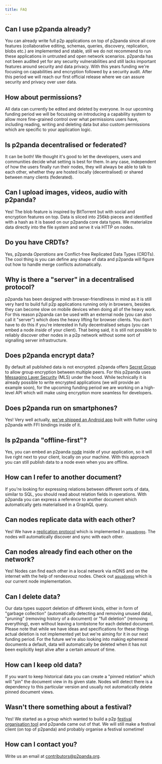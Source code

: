 ```yaml
---
title: FAQ
---
```


## Can I use p2panda already?

You can already write full p2p applications on top of p2panda since all core features (collaborative editing, schemas, queries, discovery, replication, blobs etc.) are implemented and stable, still we do not recommend to run these applications in untrusted and open network scenarios. p2panda has not been audited yet for any security vulnerabilities and still lacks important features around security and data privacy. With this years funding we're focusing on capabilities and encryption followed by a security audit. After this period we will reach our first official release where we can assure security and privacy over user data.

## How about permissions?

All data can currently be edited and deleted by everyone. In our upcoming funding period we will be focussing on introducing a capability system to allow more fine-grained control over what permissions users have, including reading, writing and deleting data but also custom permissions which are specific to your application logic.

## Is p2panda decentralised or federated?

It can be both! We thought it's good to let the developers, users and communities decide what setting is best for them. In any case, independent of how the users finally run their nodes, they will always be able to talk to each other, whether they are hosted locally (decentralised) or shared between many clients (federated).

## Can I upload images, videos, audio with p2panda?

Yes! The blob feature is inspired by BitTorrent but with social and encryption features on top. Data is sliced into 256kb pieces and identified with a hash as it is based on our p2panda core data types. We materialize data directly into the file system and serve it via HTTP on nodes.

## Do you have CRDTs?

Yes, p2panda _Operations_ are Conflict-free Replicated Data Types (CRDTs). The cool thing is you can define any shape of data and p2panda will figure out how to handle merge conflicts automatically.

## Why is there a "server" in a decentralised protocol?

p2panda has been designed with browser-friendliness in mind as it is still very hard to build full p2p applications running only in browsers, besides they can become slow on mobile devices when doing all of the heavy work. For this reason p2panda can be used with an external node (you can also call it "server") which does the heavy lifting for browser clients. You don't have to do this if you're interested in fully decentralised setups (you can embed a node _inside_ of your client). That being said, it is still not possible to reliably discover other nodes in a p2p network without some sort of signalling server infrastructure.

## Does p2panda encrypt data?

By default all published data is not encrypted. p2panda offers [Secret Group](/specification/encryption) to allow group encryption between multiple peers. For this p2panda uses [Messaging Layer Security](https://messaginglayersecurity.rocks/) (MLS) under the hood. While technically it is already possible to write encrypted applications (we will provide an example soon), for the upcoming funding period we are working on a high-level API which will make using encryption more seamless for developers.

## Does p2panda run on smartphones?

Yes! Very well actually, [we've shipped an Android app](https://github.com/p2panda/meli/) built with flutter using p2panda with FFI bindings inside of it.

## Is p2panda "offline-first"?

Yes, you can embed an p2panda [node](https://github.com/p2panda/aquadoggo) inside of your application, so it will live right next to your client, locally on your machine. With this approach you can still publish data to a node even when you are offline.

## How can I refer to another document?

If you're looking for expressing relations between different sorts of data, similar to SQL, you should read about relation fields in operations. With p2panda you can express a reference to another document which automatically gets materialised in a GraphQL query.

## Can nodes replicate data with each other?

Yes! We have a [replication protocol](/specification/replication) which is implemented in [`aquadoggo`](https://github.com/p2panda/aquadoggo/). The nodes will automatically discover and sync with each other.

## Can nodes already find each other on the network?

Yes! Nodes can find each other in a local network via mDNS and on the internet with the help of rendesvouz nodes. Check out [`aquadoggo`](https://github.com/p2panda/aquadoggo/) which is our current node implementation.

## Can I delete data?

Our data types support deletion of different kinds, either in form of "garbage collection" (automatically detecting and removing unused data), "pruning" (removing history of a document) or "full deletion" (removing everything), even without leaving a tombstone for each deleted document. Please note that while we have ideas and specifications for these things actual deletion is not implemented yet but we're aiming for it in our next funding period. For the future we're also looking into making ephemeral documents a default, data will automatically be deleted when it has not been explicitly kept alive after a certain amount of time.

## How can I keep old data?

If you want to keep historical data you can create a "pinned relation" which will "pin" the document view in its given state. Nodes will detect there is a dependency to this particular version and usually not automatically delete pinned document views.

## Wasn't there something about a festival?

Yes! We started as a group which wanted to build a p2p [festival organisation tool](https://github.com/p2panda/festival-tool) and p2panda came out of that. We will still make a festival client (on top of p2panda) and probably organise a festival sometime!

## How can I contact you?

Write us an email at [contributors@p2panda.org](mailto:contributors@p2panda.org).
